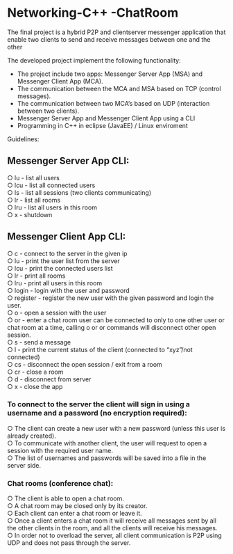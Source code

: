 # Networking-C++ -ChatRoom

The final project is a hybrid P2P and client­server messenger application
that enable two clients to send and receive messages between one and the
other

The developed project implement the following functionality:

* The project include two apps: Messenger Server App (MSA) and
 Messenger Client App (MCA).
* The communication between the MCA and MSA based on TCP 
(control messages).
* The communication between two MCA’s based on UDP 
(interaction between two clients).
* Messenger Server App and Messenger Client App using a CLI
* Programming in C++ in eclipse (JavaEE) / Linux enviroment

Guidelines:

## Messenger Server App CLI:
○ lu - list all users</br>
○ lcu - list all connected users</br>
○ ls - list all sessions (two clients communicating)</br>
○ lr - list all rooms</br>
○ lru <room name> - list all users in this room</br>
○ x - shutdown</br>

## Messenger Client App CLI:
○ c <IP> - connect to the server in the given ip</br>
○ lu - print the user list from the server</br>
○ lcu - print the connected users list</br>
○ lr - print all rooms</br>
○ lru <room name> - print all users in this room</br>
○ login <user> <password> - login with the user and password</br>
○ register <user> <password> - register the new user with the given password and login the user.</br>
○ o <username> - open a session with the user</br>
○ or <room name> - enter a chat room user can be connected to only to one other user or chat room at a
time, calling o or or commands will disconnect other open session.</br>
○ s <message> - send a message</br>
○ l - print the current status of the client (connected to “xyz”/not connected) </br>
○ cs - disconnect the open session / exit from a room</br>
○ cr <room name> - close a room</br>
○ d - disconnect from server</br>
○ x - close the app</br>


### To connect to the server the client will sign in using a username and a password (no encryption required):
○ The client can create a new user with a new password (unless
this user is already created).</br>
○ To communicate with another client, the user will request to
open a session with the required user name.</br>
○ The list of usernames and passwords will be saved into a file in
the server side.</br>

### Chat rooms (conference chat):
○ The client is able to open a chat room.</br>
○ A chat room may be closed only by its creator.</br>
○ Each client can enter a chat room or leave it.</br>
○ Once a client enters a chat room it will receive all messages sent
by all the other clients in the room, and all the clients will
receive his messages.</br>
○ In order not to overload the server, all client communication is
P2P using UDP and does not pass through the server.</br>
